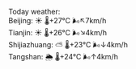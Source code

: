 Today weather:  
Beijing: ☀️   🌡️+27°C 🌬️↖7km/h  
Tianjin: ☀️   🌡️+26°C 🌬️↘4km/h  
Shijiazhuang: ⛅️  🌡️+23°C 🌬️↓4km/h  
Tangshan: 🌦   🌡️+24°C 🌬️↑4km/h  
